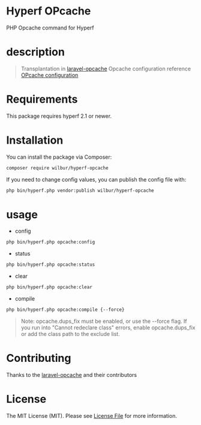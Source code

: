 # Hyperf OPcache
PHP Opcache command for Hyperf

# description
> Transplantation in [laravel-opcache](https://github.com/appstract/laravel-opcache)
> Opcache configuration reference [OPcache configuration]()

# Requirements
This package requires hyperf 2.1 or newer.

# Installation
You can install the package via Composer:
```bash
composer require wilbur/hyperf-opcache
```
If you need to change config values, you can publish the config file with:
```bash
php bin/hyperf.php vendor:publish wilbur/hyperf-opcache
```

# usage
- config
```bash
php bin/hyperf.php opcache:config
```
- status
```bash
php bin/hyperf.php opcache:status
```
- clear
```bash
php bin/hyperf.php opcache:clear
```
- compile
```bash
php bin/hyperf.php opcache:compile {--force}
```
> Note: opcache.dups_fix must be enabled, or use the --force flag. If you run into "Cannot redeclare class" errors, enable opcache.dups_fix or add the class path to the exclude list.

# Contributing
Thanks to the [laravel-opcache](https://github.com/appstract) and their contributors

# License
The MIT License (MIT). Please see [License File](https://github.com/wilbur-yu/hyperf-opcache/blob/main/LICENSE.md) for more information.